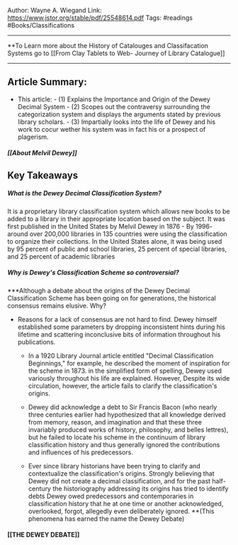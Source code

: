 
Author: Wayne A. Wiegand
Link: https://www.jstor.org/stable/pdf/25548614.pdf
Tags: #readings #Books/Classifications

---
**To Learn more about the History of Catalouges and Classifacation Systems go to [[From Clay Tablets to Web- Journey of Library Catalogue]]

---
## Article Summary:
-   This article:
	    -   (1) Explains the Importance and Origin of the Dewey Decimal System
	    -   (2) Scopes out the contraversy surrounding the categorization system and displays the arguments stated by previous library scholars.
	    -  (3) Impartially looks into the life of Dewey and his work to cocur wether his system was in fact his or a prospect of plagerism. 

##### [[About Melvil Dewey]]

## Key Takeaways 
##### What is the Dewey Decimal Classification System?
It is a proprietary library classification system which allows new books to be added to a library in their appropriate location based on the subject. It was first published in the United States by Melvil Dewey in 1876
	- By 1996- around over 200,000 libraries in 135 countries were using the classification to organize their collections. In the United States alone, it was being used by 95 percent of public and school libraries, 25 percent of special libraries, and 25 percent of academic libraries
##### Why is Dewey's Classification Scheme so controversial?
***Although a debate about the origins of the Dewey Decimal Classification Scheme has been going on for generations, the historical consensus remains elusive. Why?

-   Reasons for a lack of consensus are not hard to find. Dewey himself established some parameters by dropping inconsistent hints during his lifetime and scattering inconclusive bits of information throughout his publications.
	- In a 1920 Library Journal article entitled "Decimal Classification Beginnings," for example, he described the moment of inspiration for the scheme in 1873. in the simplified form of spelling, Dewey used variously throughout his life are explained. However, Despite its wide circulation, however, the article fails to clarify the classification's origins.

    -   Dewey did acknowledge a debt to Sir Francis Bacon (who nearly three centuries earlier had hypothesized that all knowledge derived from memory, reason, and imagination and that these three invariably produced works of history, philosophy, and belles lettres), but he failed to locate his scheme in the continuum of library classification history and thus generally ignored the contributions and influences of his predecessors.

    -   Ever since library historians have been trying to clarify and contextualize the classification's origins. Strongly believing that Dewey did not create a decimal classification, and for the past half-century the historiography addressing its origins has tried to identify debts Dewey owed predecessors and contemporaries in classification history that he at one time or another acknowledged, overlooked, forgot, allegedly even deliberately ignored. **(This phenomena has earned the name the Dewey Debate) 

#### [[THE DEWEY DEBATE]]


